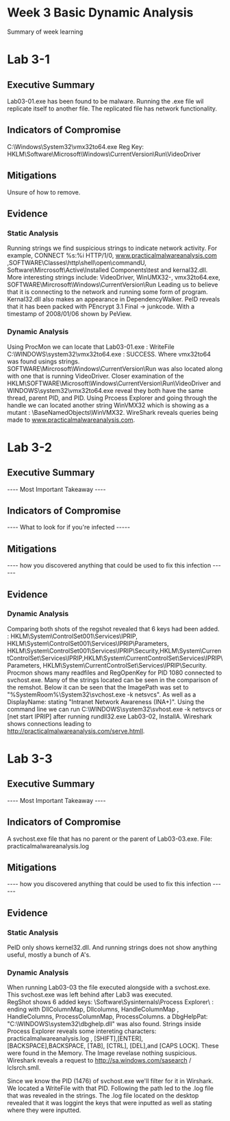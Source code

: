 
# Week 3  Basic Dynamic Analysis

Summary of week learning

# Lab 3-1

## Executive Summary 
 Lab03-01.exe has been found to be malware. Running the .exe file wil replicate itself to another file. The replicated file has network functionality. 

## Indicators of Compromise

C:\Windows\System32\vmx32to64.exe 
Reg Key: HKLM\Software\Microsoft\Windows\CurrentVersion\Run\VideoDriver

## Mitigations 
Unsure of how to remove. 

## Evidence 
### Static Analysis
Running strings we find suspicious strings to indicate network activity. For example, CONNECT %s:%i HTTP/1/0, www.practicalmalwareanalysis.com ,SOFTWARE\Classes\http\shell\open\commandU, Software\Mircrosoft\Active\Installed Components\test and kernal32.dll. More interesting strings include: VideoDriver, WinUMX32-, vmx32to64.exe, SOFTWARE\Mircrosoft\Windows\CurrentVersion\Run
Leading us to believe that it is connecting to the network and running some form of program. 
Kernal32.dll also makes an appearance in DependencyWalker. 
PeID reveals that it has been packed with PEncrypt 3.1 Final -> junkcode. 
With a timestamp of 2008/01/06 shown by PeView. 

### Dynamic Analysis 
Using ProcMon we can locate that Lab03-01.exe : WriteFile C:\\WINDOWS\system32\vmx32to64.exe : SUCCESS. Where vmx32to64 was found usings strings. SOFTWARE\Mircrosoft\Windows\CurrentVersion\Run was also located along with one that is running VideoDriver. 
Closer examination of the 
HKLM\SOFTWARE\Microsoft\Windows\CurrentVersion\Run\VideoDriver and WINDOWS\system32\vmx32to64.exe reveal they both have the same thread, parent PID, and PID. 
Using Prcoess Explorer and going through the handle we can located another string WinVMX32 which is showing as a mutant : \BaseNamedObjects\WinVMX32. 
WireShark reveals queries being made to www.practicalmalwareanalysis.com.
 

# Lab 3-2

## Executive Summary 
 ---- Most Important Takeaway ----


## Indicators of Compromise

---- What to look for if you're infected -----

## Mitigations 

---- how you discovered anything that could be used to fix this infection ------

## Evidence 

### Dynamic Analysis 
Comparing both shots of the regshot revealed that 6 keys had been added. : HKLM\System\ControlSet001\Services\IPRIP, HKLM\System\ControlSet001\Services\IPRIP\Parameters, HKLM\System\ControlSet001\Services\IPRIP\Security,HKLM\System\CurrentControlSet\Services\IPRIP,HKLM\System\CurrentControlSet\Services\IPRIP\Parameters, HKLM\System\CurrentControlSet\Services\IPRIP\Security. 
Procmon shows many readfiles and RegOpenKey for PID 1080 connected to svchost.exe. 
Many of the strings located can be seen in the comparison of the remshot. 
Below it can be seen that the ImagePath was set to "%SystemRoom%\System32\svchost.exe -k netsvcs". As well as a DisplayName: stating "Intranet Network Awareness (INA+)".  Using the command line we can run C:\WINDOWS\system32\svhost.exe -k netsvcs or [net start IPRIP]  after running rundll32.exe Lab03-02, InstallA.
Wireshark shows connections leading to http://practicalmalwareanalysis.com/serve.htmll. 

# Lab 3-3

## Executive Summary 
 ---- Most Important Takeaway ----


## Indicators of Compromise
A svchost.exe file that has no parent or the parent of Lab03-03.exe. 
File: practicalmalwareanalysis.log


## Mitigations 

---- how you discovered anything that could be used to fix this infection ------

## Evidence 
### Static Analysis
PeID only shows kernel32.dll. And running strings does not show anything useful, mostly a bunch of A's. 

### Dynamic Analysis 
When running Lab03-03 the file executed alongside with a svchost.exe. This svchost.exe was left behind after Lab3 was executed.  
RegShot shows 6 added keys: \Software\Sysinternals\Process Explorer\ : ending with DllColumnMap, Dllcolumns, HandleColumnMap , HandleColumns, ProcessColumnMap, ProcessColumns. a DbgHelpPat: "C:\WINDOWS\system32\dbghelp.dll" was also found. 
Strings inside Process Explorer reveals some intereting characters: practicalmalwareanalysis.log , [SHIFT],[ENTER], [BACKSPACE],BACKSPACE, [TAB], [CTRL], [DEL],and [CAPS LOCK]. These were found in the Memory. The Image revelase nothing suspicious.
Wireshark reveals a request to http://sa.windows.com/sasearch / lclsrch.smll. 

Since we know the PID (1476)  of svchost.exe we'll filter for it in Wirshark. We located a WriteFile with that PID. Following the path led to the .log file that was revealed in the strings. The .log file located on the desktop revealed that it was loggint the keys that were inputted as well as stating where they were inputted.

